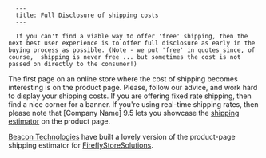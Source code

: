 
      ---
      title: Full Disclosure of shipping costs
      ---

      If you can't find a viable way to offer 'free' shipping, then the next best user experience is to offer full disclosure as early in the buying process as possible. (Note - we put 'free' in quotes since, of course,  shipping is never free ... but sometimes the cost is not passed on directly to the consumer!)   
  
The first page on an online store where the cost of shipping becomes interesting is on the product page. Please, follow our advice, and work hard to display your shipping costs. If you are offering fixed rate shipping, then find a nice corner for a banner. If you're using real-time shipping rates, then please note that \[Company Name\] 9.5 lets you showcase the [shipping estimator](default.aspx?pageid=shipping_and_tax_estimator) on the product page.  
  
​[Beacon Technologies](http://www.beacontechnologies.com/retail-ecommerce-website-development) have built a lovely version of the product-page shipping estimator for [FireflyStoreSolutions](http://www.fireflystoresolutions.com/).
      